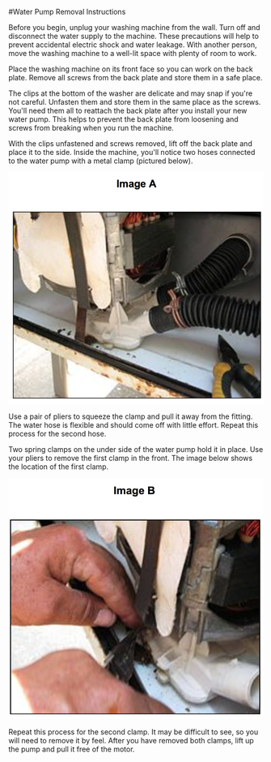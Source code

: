 #Water Pump Removal Instructions

Before you begin, unplug your washing machine from the wall. Turn off and disconnect the water supply to the machine. These precautions will help to prevent accidental electric shock and water leakage. With another person, move the washing machine to a well-lit space with plenty of room to work.

Place the washing machine on its front face so you can work on the back plate. Remove all screws from the back plate and store them in a safe place. 

The clips at the bottom of the washer are delicate and may snap if you're not careful. Unfasten them and store them in the same place as the screws. You'll need them all to reattach the back plate after you install your new water pump. This helps to prevent the back plate from loosening and screws from breaking when you run the machine. 

With the clips unfastened and screws removed, lift off the back plate and place it to the side. Inside the machine, you'll notice two hoses connected to the water pump with a metal clamp (pictured below). 

![Hoses](https://github.com/ericzrinsky/exercises/blob/master/i4.png) 

Use a pair of pliers to squeeze the clamp and pull it away from the fitting. The water hose is flexible and should come off with little effort. Repeat this process for the second hose. 

Two spring clamps on the under side of the water pump hold it in place. Use your pliers to remove the first clamp in the front. The image below shows the location of the first clamp.

![Spring Clamps](https://github.com/ericzrinsky/exercises/blob/master/i5.png) 

Repeat this process for the second clamp. It may be difficult to see, so you will need to remove it by feel. After you have removed both clamps, lift up the pump and pull it free of the motor. 

